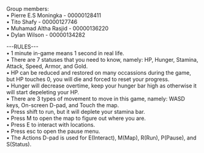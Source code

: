 Group members: <br/>
• Pierre E.S Moningka - 00000128411  <br/>
• Tito Shafy - 00000127746 <br/>
• Muhamad Altha Rasjid - 00000136220 <br/>
• Dylan Wilson - 00000134282 <br/>

---RULES---<br/>
• 1 minute in-game means 1 second in real life.<br/>
• There are 7 statuses that you need to know, namely: HP, Hunger, Stamina, Attack, Speed, Armor, and Gold.<br/>
• HP can be reduced and restored on many occassions during the game, but HP touches 0, you will die and forced to reset your progress.<br/>
• Hunger will decrease overtime, keep your hunger bar high as otherwise it will start depeleting your HP.<br/>
• There are 3 types of movement to move in this game, namely: WASD keys, On-screen D-pad, and Touch the map.<br/>
• Press shift to run, but it will deplete your stamina bar.<br/>
• Press M to open the map to figure out where you are.<br/>
• Press E to interact with locations.<br/>
• Press esc to open the pause menu.<br/>
• The Actions D-pad is used for E(Interact), M(Map), R(Run), P(Pause), and S(Status).












